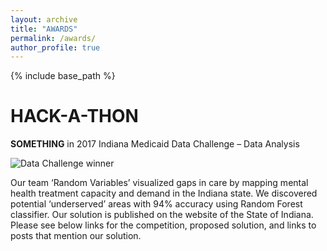 ```yaml
---
layout: archive
title: "AWARDS"
permalink: /awards/
author_profile: true
---
```


{% include base_path %}

HACK-A-THON
======
<strong>SOMETHING</strong> in 2017 Indiana Medicaid Data Challenge – Data Analysis

![Data Challenge winner](http://HankyuJang.github.io/images/2017-Indiana-Medicaid-Data-Challenge.jpg)

Our team ‘Random Variables’ visualized gaps in care by mapping mental health treatment capacity and demand in the Indiana state. We discovered potential ‘underserved’ areas with 94% accuracy using Random Forest classifier. Our solution is published on the website of the State of Indiana. Please see below links for the competition, proposed solution, and links to posts that mention our solution.

